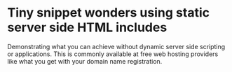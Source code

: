 # Tiny snippet wonders using static server side HTML includes

Demonstrating what you can achieve without dynamic server side scripting or applications. This is commonly available at free web hosting providers like what you get with your domain name registration.
